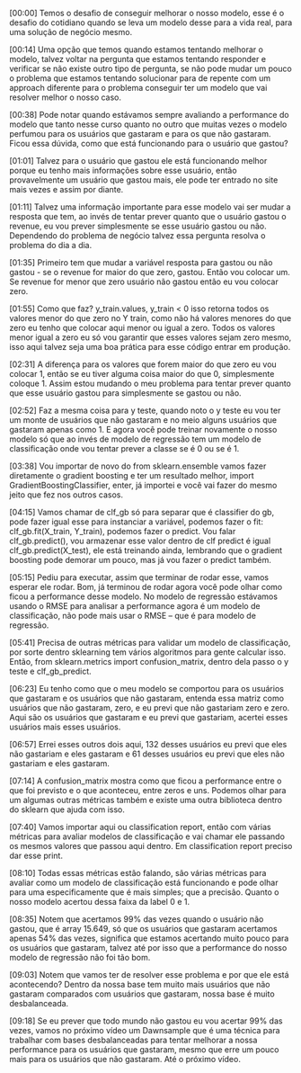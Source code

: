 [00:00] Temos o desafio de conseguir melhorar o nosso modelo, esse é o desafio do cotidiano quando se leva um modelo desse para a vida real, para uma solução de negócio mesmo.

[00:14] Uma opção que temos quando estamos tentando melhorar o modelo, talvez voltar na pergunta que estamos tentando responder e verificar se não existe outro tipo de pergunta, se não pode mudar um pouco o problema que estamos tentando solucionar para de repente com um approach diferente para o problema conseguir ter um modelo que vai resolver melhor o nosso caso.

[00:38] Pode notar quando estávamos sempre avaliando a performance do modelo que tanto nesse curso quanto no outro que muitas vezes o modelo perfumou para os usuários que gastaram e para os que não gastaram. Ficou essa dúvida, como que está funcionando para o usuário que gastou?

[01:01] Talvez para o usuário que gastou ele está funcionando melhor porque eu tenho mais informações sobre esse usuário, então provavelmente um usuário que gastou mais, ele pode ter entrado no site mais vezes e assim por diante.

[01:11] Talvez uma informação importante para esse modelo vai ser mudar a resposta que tem, ao invés de tentar prever quanto que o usuário gastou o revenue, eu vou prever simplesmente se esse usuário gastou ou não. Dependendo do problema de negócio talvez essa pergunta resolva o problema do dia a dia.

[01:35] Primeiro tem que mudar a variável resposta para gastou ou não gastou - se o revenue for maior do que zero, gastou. Então vou colocar um. Se revenue for menor que zero usuário não gastou então eu vou colocar zero.

[01:55] Como que faz? y_train.values, y_train < 0 isso retorna todos os valores menor do que zero no Y train, como não há valores menores do que zero eu tenho que colocar aqui menor ou igual a zero. Todos os valores menor igual a zero eu só vou garantir que esses valores sejam zero mesmo, isso aqui talvez seja uma boa prática para esse código entrar em produção.

[02:31] A diferença para os valores que forem maior do que zero eu vou colocar 1, então se eu tiver alguma coisa maior do que 0, simplesmente coloque 1. Assim estou mudando o meu problema para tentar prever quanto que esse usuário gastou para simplesmente se gastou ou não.

[02:52] Faz a mesma coisa para y teste, quando noto o y teste eu vou ter um monte de usuários que não gastaram e no meio alguns usuários que gastaram apenas como 1. E agora você pode treinar novamente o nosso modelo só que ao invés de modelo de regressão tem um modelo de classificação onde vou tentar prever a classe se é 0 ou se é 1.

[03:38] Vou importar de novo do from sklearn.ensemble vamos fazer diretamente o gradient boosting e ter um resultado melhor, import GradientBoostingClassifier, enter, já importei e você vai fazer do mesmo jeito que fez nos outros casos.

[04:15] Vamos chamar de clf_gb só para separar que é classifier do gb, pode fazer igual esse para instanciar a variável, podemos fazer o fit: clf_gb.fit(X_train, Y_train), podemos fazer o predict. Vou falar clf_gb.predict(), vou armazenar esse valor dentro de clf predict é igual clf_gb.predict(X_test), ele está treinando ainda, lembrando que o gradient boosting pode demorar um pouco, mas já vou fazer o predict também.

[05:15] Pediu para executar, assim que terminar de rodar esse, vamos esperar ele rodar. Bom, já terminou de rodar agora você pode olhar como ficou a performance desse modelo. No modelo de regressão estávamos usando o RMSE para analisar a performance agora é um modelo de classificação, não pode mais usar o RMSE – que é para modelo de regressão.

[05:41] Precisa de outras métricas para validar um modelo de classificação, por sorte dentro sklearning tem vários algoritmos para gente calcular isso. Então, from sklearn.metrics import confusion_matrix, dentro dela passo o y teste e clf_gb_predict.

[06:23] Eu tenho como que o meu modelo se comportou para os usuários que gastaram e os usuários que não gastaram, entenda essa matriz como usuários que não gastaram, zero, e eu previ que não gastariam zero e zero. Aqui são os usuários que gastaram e eu previ que gastariam, acertei esses usuários mais esses usuários.

[06:57] Errei esses outros dois aqui, 132 desses usuários eu previ que eles não gastariam e eles gastaram e 61 desses usuários eu previ que eles não gastariam e eles gastaram.

[07:14] A confusion_matrix mostra como que ficou a performance entre o que foi previsto e o que aconteceu, entre zeros e uns. Podemos olhar para um algumas outras métricas também e existe uma outra biblioteca dentro do sklearn que ajuda com isso.

[07:40] Vamos importar aqui ou classification report, então com várias métricas para avaliar modelos de classificação e vai chamar ele passando os mesmos valores que passou aqui dentro. Em classification report preciso dar esse print.

[08:10] Todas essas métricas estão falando, são várias métricas para avaliar como um modelo de classificação está funcionando e pode olhar para uma especificamente que é mais simples; que a precisão. Quanto o nosso modelo acertou dessa faixa da label 0 e 1.

[08:35] Notem que acertamos 99% das vezes quando o usuário não gastou, que é array 15.649, só que os usuários que gastaram acertamos apenas 54% das vezes, significa que estamos acertando muito pouco para os usuários que gastaram, talvez até por isso que a performance do nosso modelo de regressão não foi tão bom.

[09:03] Notem que vamos ter de resolver esse problema e por que ele está acontecendo? Dentro da nossa base tem muito mais usuários que não gastaram comparados com usuários que gastaram, nossa base é muito desbalanceada.

[09:18] Se eu prever que todo mundo não gastou eu vou acertar 99% das vezes, vamos no próximo vídeo um Dawnsample que é uma técnica para trabalhar com bases desbalanceadas para tentar melhorar a nossa performance para os usuários que gastaram, mesmo que erre um pouco mais para os usuários que não gastaram. Até o próximo vídeo.